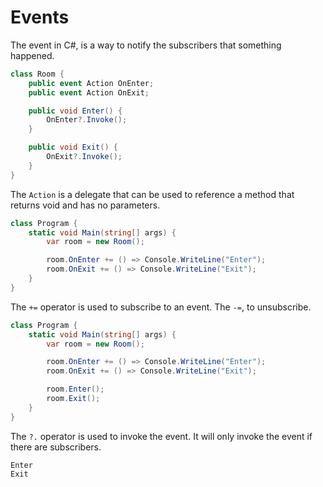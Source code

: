 # Events

The event in C#, is a way to notify the subscribers that something happened.

```csharp
class Room {
    public event Action OnEnter;
    public event Action OnExit;

    public void Enter() {
        OnEnter?.Invoke();
    }

    public void Exit() {
        OnExit?.Invoke();
    }
}
```

The `Action` is a delegate that can be used to reference a method that returns void and has no parameters.

```csharp
class Program {
    static void Main(string[] args) {
        var room = new Room();

        room.OnEnter += () => Console.WriteLine("Enter");
        room.OnExit += () => Console.WriteLine("Exit");
    }
}
```

The `+=` operator is used to subscribe to an event. The `-=`, to unsubscribe.

```csharp
class Program {
    static void Main(string[] args) {
        var room = new Room();

        room.OnEnter += () => Console.WriteLine("Enter");
        room.OnExit += () => Console.WriteLine("Exit");

        room.Enter();
        room.Exit();
    }
}
```

The `?.` operator is used to invoke the event. It will only invoke the event if there are subscribers.

```
Enter
Exit
```
